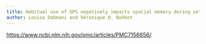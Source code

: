 ```yaml
---
title: Habitual use of GPS negatively impacts spatial memory during self-guided navigation
author: Louisa Dahmani and Véronique D. Bohbot
---
```


https://www.ncbi.nlm.nih.gov/pmc/articles/PMC7156656/
